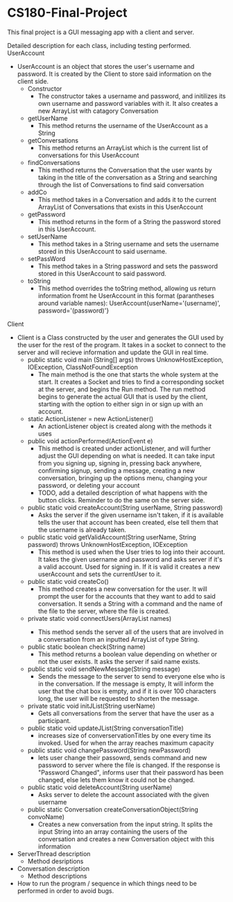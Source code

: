 # CS180-Final-Project
This final project is a GUI messaging app with a client and server. 

Detailed description for each class, including testing performed. 
UserAccount
- UserAccount is an object that stores the user's username and password. It is created by the Client to store said information on the client side.
  - Constructor
    - The constructor takes a username and password, and initilizes its own username and password variables with it. It also creates a new ArrayList with catagory Conversation
  - getUserName
    - This method returns the username of the UserAccount as a String
  - getConversations
    - This method returns an ArrayList<Conversation> which is the current list of conversations for this UserAccount
  - findConversations
    - This method returns the Conversation that the user wants by taking in the title of the conversation as a String and searching through the list of Conversations to find said conversation
  - addCo
    - This method takes in a Conversation and adds it to the current ArrayList of Conversations that exists in this UserAccount
  - getPassword
    - This method returns in the form of a String the password stored in this UserAccount.
  - setUserName 
    - This method takes in a String username and sets the username stored in this UserAccount to said username.
  - setPassWord 
    - This method takes in a String password and sets the password stored in this UserAccount to said password.
  - toString
    - This method overrides the toString method, allowing us return information fromt he UserAccount in this format (parantheses around variable names): UserAccount{userName='(username)', password='(password)'}
  
Client
- Client is a Class constructed by the user and generates the GUI used by the user for the rest of the program. It takes in a socket to connect to the server and will recieve information and update the GUI in real time.
  - public static void main (String[] args) throws UnknowHostException, IOException, ClassNotFoundException
    - The main method is the one that starts the whole system at the start. It creates a Socket and tries to find a corresponding socket at the server, and begins the Run method. The run method begins to generate the actual GUI that is used by the client, starting with the option to either sign in or sign up with an account. 
  - static ActionListener = new ActionListener()
    - An actionListener object is created along with the methods it uses
  - public void actionPerformed(ActionEvent e)
    - This method is created under actionListener, and will further adjust the GUI depending on what is needed. It can take input from you signing up, signing in, pressing back anywhere, confirming signup, sending a message, creating a new conversation, bringing up the options menu, changing your password, or deleting your account
    - TODO, add a detailed description of what happens with the button clicks. Reminder to do the same on the server side.
  - public static void createAccount(String userName, String password)
    - Asks the server if the given username isn't taken, if it is available tells the user that account has been created, else tell them that the username is already taken.
  - public static void getValidAccount(String userName, String password) throws UnknownHostException, IOException
    - This method is used when the User tries to log into their account. It takes the given username and password and asks server if it's a valid account. Used for signing in. If it is valid it creates a new userAccount and sets the currentUser to it. 
  - public static void createCo()
    - This method creates a new conversation for the user. It will prompt the user for the accounts that they want to add to said conversation. It sends a String with a command and the name of the file to the server, where the file is created. 
  - private static void connectUsers(ArrayList<String> names)
    - This method sends the server all of the users that are involved in a conversation from an inputted ArrayList of type String. 
  - public static boolean check(String name)
    - This method returns a boolean value depending on whether or not the user exists. It asks the server if said name exists.
  - public static void sendNewMessage(String message)
    - Sends the message to the server to send to everyone else who is in the conversation. If the message is empty, It will inform the user that the chat box is empty, and if it is over 100 characters long, the user will be requested to shorten the message.
  - private static void initJList(String userName)
    - Gets all conversations from the server that have the user as a participant.
  - public static void updateJList(String conversationTitle)
    - increases size of converservationTitles by one every time its invoked. Used for when the array reaches maximum capacity
  - public static void changePassword(String newPassword) 
    - lets user change their passowrd, sends command and new password to server where the file is changed. If the response is "Password Changed", informs user that their password has been changed, else lets them know it could not be changed.
  - public static void deleteAccount(String userName)
    - Asks server to delete the account associated with the given username
  - public static Conversation createConversationObject(String convoName)
    - Creates a new conversation from the input string. It splits the input String into an array containing the users of the conversation and creates a new Conversation object with this information
- ServerThread description
  - Method desriptions
- Conversation description
  - Method descriptions
- How to run the program / sequence in which things need to be performed in order to avoid bugs. 




